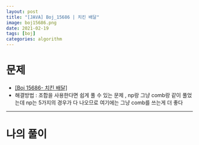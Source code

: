 ```yaml
---
layout: post
title: "[JAVA] Boj_15686 | 치킨 배달"
image: boj15686.png
date: 2021-02-19
tags: [boj]
categories: algorithm
---
```


# 문제
- <a href="https://www.acmicpc.net/problem/15686" target="_black" >[Boj 15686- 치킨 배달]</a>
- 해결방법 : 조합을 사용한다면 쉽게 풀 수 있는 문제 , np랑 그냥 comb랑 같이 풀었는데 np는 5가지의 경우가 다 나오므로 여기에는 그냥 comb를 쓰는게 더 좋다

- - -

# 나의 풀이

<script src="https://gist.github.com/Jisu-Shin/11407d99b569305203edfa8881fcee14.js"></script>
